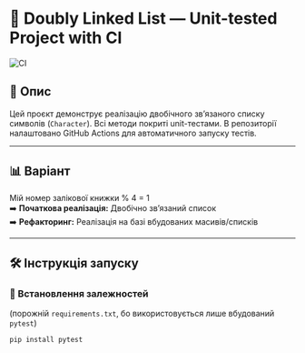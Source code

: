 # 🔢 Doubly Linked List — Unit-tested Project with CI

![CI](https://img.shields.io/github/actions/workflow/status/SVersj/lab_quadratic-solver-unit-test/tests.yml?label=CI%20Tests&style=for-the-badge&logo=github)




## 📘 Опис

Цей проєкт демонструє реалізацію двобічного зв’язаного списку символів (`Character`). Всі методи покриті unit-тестами. В репозиторії налаштовано GitHub Actions для автоматичного запуску тестів.

---

## 📊 Варіант

Мій номер залікової книжки % 4 = 1  
➡️ **Початкова реалізація:** Двобічно зв’язаний список  
➡️ **Рефакторинг:** Реалізація на базі вбудованих масивів/списків

---

## 🛠 Інструкція запуску

### 🧰 Встановлення залежностей
(порожній `requirements.txt`, бо використовується лише вбудований `pytest`)

```bash
pip install pytest